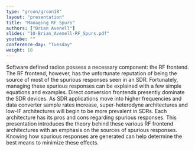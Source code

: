 ```yaml
---
type: "grcon/grcon18"
layout: "presentation"
title: "Managing RF Spurs"
authors: ["Brian Avenell"]
slides: "10-Brian_Avenell-RF_Spurs.pdf"
youtube: ""
conference-day: "Tuesday"
weight: 10
---
```

Software defined radios possess a necessary component: the RF frontend. The RF frontend, however, has the unfortunate reputation of being the source of most of the spurious responses seen in an SDR.  Fortunately, managing these spurious responses can be explained with a few simple equations and examples. Direct conversion frontends presently dominate the SDR devices. As SDR applications move into higher frequencies and data converter sample rates increase, super-heterodyne architectures and low-IF architectures will begin to be more prevalent in SDRs. Each architecture has its pros and cons regarding spurious responses. This presentation introduces the theory behind these various RF frontend architectures with an emphasis on the sources of spurious responses. Knowing how spurious responses are generated can help determine the best means to minimize these effects.
